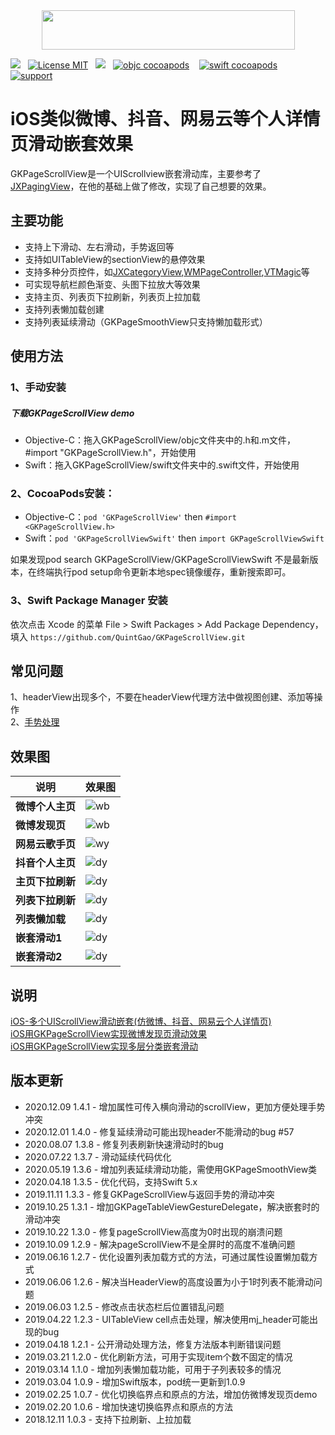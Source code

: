 <div align=center><img src="/Pictures/GKPageScrollView.png" width="405" height="63" /></div>

![](https://img.shields.io/badge/platform-iOS-red.svg)&nbsp;&nbsp;
[![License MIT](https://img.shields.io/badge/license-MIT-green.svg?style=flat)](https://raw.githubusercontent.com/QuintGao/GKPageScrollView/master/LICENSE)&nbsp;&nbsp;
![](https://img.shields.io/badge/language-Objective--C%2FSwift%205.x-orange.svg)&nbsp;&nbsp;
[![objc cocoapods](http://img.shields.io/cocoapods/v/GKPageScrollView.svg?style=flat)](https://cocoapods.org/pods/GKPageScrollView) &nbsp;&nbsp;
[![swift cocoapods](http://img.shields.io/cocoapods/v/GKPageScrollViewSwift.svg?style=flat)](https://cocoapods.org/pods/GKPageScrollViewSwift) &nbsp;&nbsp;
[![support](https://img.shields.io/badge/support-ios%208%2B-orange.svg)](#) 

iOS类似微博、抖音、网易云等个人详情页滑动嵌套效果
==========

GKPageScrollView是一个UIScrollview嵌套滑动库，主要参考了[JXPagingView](https://github.com/pujiaxin33/JXPagingView)，在他的基础上做了修改，实现了自己想要的效果。

## 主要功能

- 支持上下滑动、左右滑动，手势返回等
- 支持如UITableView的sectionView的悬停效果
- 支持多种分页控件，如[JXCategoryView](https://github.com/pujiaxin33/JXCategoryView),[WMPageController](https://github.com/wangmchn/WMPageController),[VTMagic](https://github.com/tianzhuo112/VTMagic)等
- 可实现导航栏颜色渐变、头图下拉放大等效果
- 支持主页、列表页下拉刷新，列表页上拉加载
- 支持列表懒加载创建
- 支持列表延续滑动（GKPageSmoothView只支持懒加载形式）

## 使用方法
### 1、手动安装
##### 下载GKPageScrollView demo
* Objective-C：拖入GKPageScrollView/objc文件夹中的.h和.m文件，#import "GKPageScrollView.h"，开始使用
* Swift：拖入GKPageScrollView/swift文件夹中的.swift文件，开始使用

### 2、CocoaPods安装：
* Objective-C：`pod 'GKPageScrollView'` then `#import <GKPageScrollView.h>`
* Swift：`pod 'GKPageScrollViewSwift'` then `import GKPageScrollViewSwift`

如果发现pod search GKPageScrollView/GKPageScrollViewSwift 不是最新版本，在终端执行pod setup命令更新本地spec镜像缓存，重新搜索即可。

### 3、Swift Package Manager 安装
依次点击 Xcode 的菜单 File > Swift Packages > Add Package Dependency，填入 `https://github.com/QuintGao/GKPageScrollView.git`

## 常见问题
1、headerView出现多个，不要在headerView代理方法中做视图创建、添加等操作  
2、[手势处理](https://github.com/QuintGao/GKPageScrollView/blob/master/Document/%E6%89%8B%E5%8A%BF%E5%A4%84%E7%90%86.md)

## 效果图

| 说明 | 效果图 |
|-------|-------|
| **微博个人主页** | ![wb](https://github.com/QuintGao/GKExampleImages/blob/master/GKPageScrollView/wb.gif) |
| **微博发现页** | ![wb](https://github.com/QuintGao/GKExampleImages/blob/master/GKPageScrollView/wb_find.gif) |
| **网易云歌手页** | ![wy](https://github.com/QuintGao/GKExampleImages/blob/master/GKPageScrollView/wy.gif) |
| **抖音个人主页** | ![dy](https://github.com/QuintGao/GKExampleImages/blob/master/GKPageScrollView/dy.gif) |
| **主页下拉刷新** | ![dy](https://github.com/QuintGao/GKExampleImages/blob/master/GKPageScrollView/mainRefresh.gif) |
| **列表下拉刷新** | ![dy](https://github.com/QuintGao/GKExampleImages/blob/master/GKPageScrollView/listRefresh.gif) |
| **列表懒加载** | ![dy](https://github.com/QuintGao/GKExampleImages/blob/master/GKPageScrollView/lazyload.gif) |
| **嵌套滑动1** | ![dy](https://github.com/QuintGao/GKExampleImages/blob/master/GKPageScrollView/nest1.gif) |
| **嵌套滑动2** | ![dy](https://github.com/QuintGao/GKExampleImages/blob/master/GKPageScrollView/nest2.gif) |

## 说明
[iOS-多个UIScrollView滑动嵌套(仿微博、抖音、网易云个人详情页)](https://www.jianshu.com/p/5ce57fccdc03)   
[iOS用GKPageScrollView实现微博发现页滑动效果](https://www.jianshu.com/p/f9846c46fca7)   
[iOS用GKPageScrollView实现多层分类嵌套滑动](https://www.jianshu.com/p/5de1bcd3ecad)  

## 版本更新

* 2020.12.09   1.4.1 - 增加属性可传入横向滑动的scrollView，更加方便处理手势冲突
* 2020.12.01   1.4.0 - 修复延续滑动可能出现header不能滑动的bug #57
* 2020.08.07   1.3.8 - 修复列表刷新快速滑动时的bug
* 2020.07.22   1.3.7 - 滑动延续代码优化
* 2020.05.19   1.3.6 - 增加列表延续滑动功能，需使用GKPageSmoothView类
* 2020.04.18   1.3.5 - 优化代码，支持Swift 5.x
* 2019.11.11   1.3.3 - 修复GKPageScrollView与返回手势的滑动冲突
* 2019.10.25   1.3.1 - 增加GKPageTableViewGestureDelegate，解决嵌套时的滑动冲突 
* 2019.10.22   1.3.0 - 修复pageScrollView高度为0时出现的崩溃问题
* 2019.10.09   1.2.9 - 解决pageScrollView不是全屏时的高度不准确问题
* 2019.06.16   1.2.7 - 优化设置列表加载方式的方法，可通过属性设置懒加载方式
* 2019.06.06   1.2.6 - 解决当HeaderView的高度设置为小于1时列表不能滑动问题
* 2019.06.03   1.2.5 - 修改点击状态栏后位置错乱问题
* 2019.04.22   1.2.3 - UITableView cell点击处理，解决使用mj_header可能出现的bug
* 2019.04.18   1.2.1 - 公开滑动处理方法，修复方法版本判断错误问题
* 2019.03.21   1.2.0 - 优化刷新方法，可用于实现item个数不固定的情况
* 2019.03.14   1.1.0 - 增加列表懒加载功能，可用于子列表较多的情况
* 2019.03.04   1.0.9 - 增加Swift版本，pod统一更新到1.0.9
* 2019.02.25   1.0.7 - 优化切换临界点和原点的方法，增加仿微博发现页demo
* 2019.02.20   1.0.6 - 增加快速切换临界点和原点的方法
* 2018.12.11   1.0.3 - 支持下拉刷新、上拉加载
